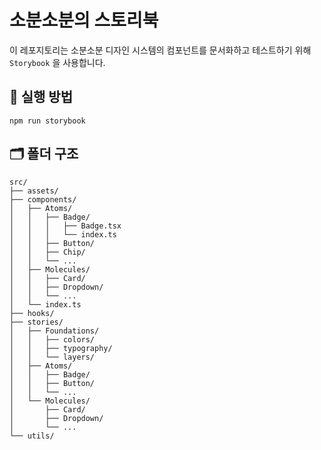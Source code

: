# 소분소분의 스토리북

이 레포지토리는 소분소분 디자인 시스템의 컴포넌트를 문서화하고 테스트하기 위해 `Storybook`
을 사용합니다.

## 🚀 실행 방법

```
npm run storybook
```

## 🗂️ 폴더 구조

```
src/
├── assets/
├── components/
│   ├── Atoms/
│   │   ├── Badge/
│   │   │   ├── Badge.tsx
│   │   │   └── index.ts
│   │   ├── Button/
│   │   ├── Chip/
│   │   └── ...
│   ├── Molecules/
│   │   ├── Card/
│   │   ├── Dropdown/
│   │   └── ...
│   └── index.ts
├── hooks/
├── stories/
│   ├── Foundations/
│   │   ├── colors/
│   │   ├── typography/
│   │   └── layers/
│   ├── Atoms/
│   │   ├── Badge/
│   │   ├── Button/
│   │   └── ...
│   └── Molecules/
│       ├── Card/
│       ├── Dropdown/
│       └── ...
└── utils/
```
